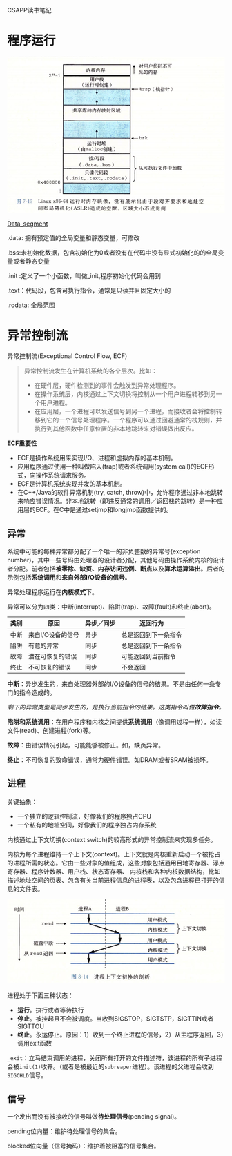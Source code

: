 CSAPP读书笔记

# 程序运行

![运行时内存映像](./运行时内存映像.png)

[Data_segment](https://en.wikipedia.org/wiki/Data_segment#Data)

.data: 拥有预定值的全局变量和静态变量，可修改

.bss:未初始化数据，包含初始化为0或者没有在代码中没有显式初始化的的全局变量或者静态变量



.init :定义了一个小函数，叫做_init,程序初始化代码会用到

.text：代码段，包含可执行指令，通常是只读并且固定大小的

.rodata: 全局范围	

# 异常控制流

异常控制流(Exceptional Control Flow, ECF)

> 异常控制流发生在计算机系统的各个层次。比如：
>
> - 在硬件层，硬件检测到的事件会触发到异常处理程序。
> - 在操作系统层，内核通过上下文切换将控制从一个用户进程转移到另一个用户进程。
> - 在应用层，一个进程可以发送信号到另一个进程，而接收者会将控制转移到它的一个信号处理程序。一个程序可以通过回避通常的栈规则，并执行到其他函数中任意位置的非本地跳转来对错误做出反应。

**ECF重要性**

- ECF是操作系统用来实现I/O、进程和虚拟内存的基本机制。
- 应用程序通过使用一种叫做陷入(trap)或者系统调用(system call)的ECF形式，向操作系统请求服务。
- ECF是计算机系统实现并发的基本机制。
- 在C++/Java的软件异常机制(try, catch, throw)中，允许程序通过非本地跳转来响应错误情况。非本地跳转（即违反通常的调用／返回栈的跳转）是一种应用层的ECF。在C中是通过setjmp和longjmp函数提供的。

## 异常

系统中可能的每种异常都分配了一个唯一的非负整数的异常号(exception number)，其中一些号码由处理器的设计者分配，其他号码由操作系统内核的设计者分配。前者包括**被零除、缺页、内存访问违例、断点**以及**算术运算溢出**。后者的示例包括**系统调用**和**来自外部I/O设备的信号**。

异常处理程序运行在**内核模式**下。

异常可以分为四类：中断(interrupt)、陷阱(trap)、故障(fault)和终止(abort)。

| 类别 | 原因              | 异步／同步 | 返回行为             |
| ---- | ----------------- | ---------- | -------------------- |
| 中断 | 来自I/O设备的信号 | 异步       | 总是返回到下一条指令 |
| 陷阱 | 有意的异常        | 同步       | 总是返回到下一条指令 |
| 故障 | 潜在可恢复的错误  | 同步       | 可能返回到当前指令   |
| 终止 | 不可恢复的错误    | 同步       | 不会返回             |

**中断**：异步发生的，来自处理器外部的I/O设备的信号的结果。不是由任何一条专门的指令造成的。

*剩下的异常类型是同步发生的，是执行当前指令的结果。这类指令叫做**故障指令**。*

**陷阱和系统调用**：在用户程序和内核之间提供**系统调用**（像调用过程一样），如读文件(read)、创建进程(fork)等。

**故障**：由错误情况引起，可能能够被修正。如，缺页异常。

**终止**：不可恢复的致命错误，通常为硬件错误。如DRAM或者SRAM被损坏。

## 进程

关键抽象：

- 一个独立的逻辑控制流，好像我们的程序独占CPU
- 一个私有的地址空间，好像我们的程序独占内存系统

内核通过上下文切换(context switch)的较高形式的异常控制流来实现多任务。

内核为每个进程维持一个上下文(context)。上下文就是内核重新启动一个被抢占的进程所需的状态。它由一些对象的值组成，这些对象包括通用目地寄存器、浮点寄存器、程序计数器、用户栈、状态寄存器、 内核栈和各种内核数据结构，比如描述地址空间的页表、包含有关当前进程信息的进程表，以及包含进程已打开的信息的文件表。

![进程上下文切换](./进程上下文切换.png)

进程处于下面三种状态：

- **运行**。执行或者等待执行
- **停止**。被挂起且不会被调度。当收到SIGSTOP，SIGTSTP，SIGTTIN或者SIGTTOU
- **终止**。永运停止。原因：1）收到一个终止进程的信号，2）从主程序返回，3）调用exit函数

`_exit`：立马结束调用的进程，关闭所有打开的文件描述符，该进程的所有子进程会被`init(1)`收养。（或者是被最近的`subreaper`进程）。该进程的父进程会收到`SIGCHLD`信号。

## 信号

一个发出而没有被接收的信号叫做**待处理信号**(pending signal)。

pending位向量：维护待处理信号的集合。

blocked位向量（信号掩码）：维护着被阻塞的信号集合。
